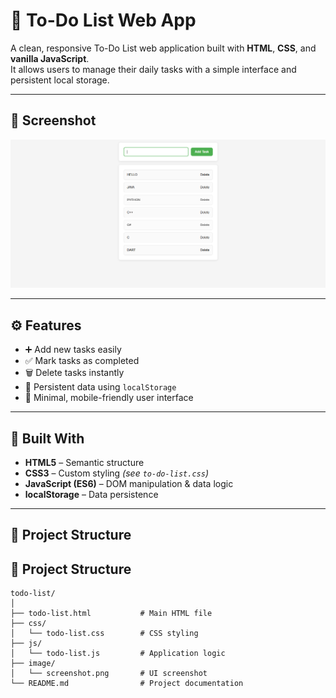 # 📝 To-Do List Web App

A clean, responsive To-Do List web application built with **HTML**, **CSS**, and **vanilla JavaScript**.  
It allows users to manage their daily tasks with a simple interface and persistent local storage.

---

## 📸 Screenshot

![App Screenshot](image/screenshot.png)

---

## ⚙️ Features

- ➕ Add new tasks easily  
- ✅ Mark tasks as completed  
- 🗑️ Delete tasks instantly  
- 💾 Persistent data using `localStorage`  
- 🧼 Minimal, mobile-friendly user interface  

---

## 🔧 Built With

- **HTML5** – Semantic structure  
- **CSS3** – Custom styling *(see `to-do-list.css`)*  
- **JavaScript (ES6)** – DOM manipulation & data logic  
- **localStorage** – Data persistence  

---

## 📁 Project Structure

## 📂 Project Structure

```
todo-list/
│
├── todo-list.html           # Main HTML file
├── css/
│   └── todo-list.css        # CSS styling
├── js/
│   └── todo-list.js         # Application logic
├── image/
│   └── screenshot.png       # UI screenshot
└── README.md                # Project documentation

```
